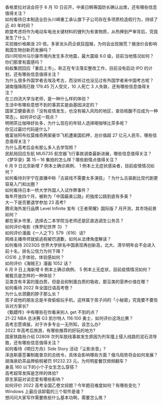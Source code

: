 香格里拉对话会将于 6 月 10 日召开，中美日韩等国防长确认出席，还有哪些信息值得关注？  
如何看待日本制造业巨头川崎重工承认旗下子公司存在多项质检造假行为，持续了近 40 年时间？  
欧盟考虑将作为电动车电池关键材料的锂列为有害物质，从热捧到严审背后，究竟发生了什么？  
实验猴价格飙涨 20 倍，多家龙头药企疯狂囤猴，为何会出现猴荒？猴涨价会影响我国生物创新药发展吗？  
四川阿坝州马尔康市境内发生多次地震，最大震级 6.0 级，目前当地情况如何？你们那里有震感吗？  
蚂蚁集团回应「重启上市」，称正在专注落实整改工作，目前没有启动 IPO 的计划，还有哪些信息值得关注？  
为什么很多外国学者去埃及考古，而没听过也没见过有外国学者来中国考古呢？  
湖南强降雨已致 179.45 万人受灾，10 人死亡 3 人失联，还有哪些信息值得关注？  
在三四流大学当老师，是一种什么样的体验？  
生活中有哪些意想不到的事其实是由基因决定的？  
国家卫健委表示「没有疫情发生，也没有输入风险的地区，查验核酸不应成为一种常态」，如何评价这一观点？  
明明茶比咖啡好处多，为什么现在的年轻人选择喝咖啡比茶多呢？  
你见过最烂代码是什么?  
俄富翁阿布拉莫维奇两架豪华飞机遭美国扣押，总价值超 27 亿元人民币，哪些信息值得关注？  
为什么高考后会有那么多人去学驾照？  
民航局回应东航 MU5735 航空器飞行事故调查最新进展，哪些信息值得关注？  
《梦华录》第 15－16 集拍的怎么样？哪些剧情点值得关注？  
6 月 9 日北京新增 7 例本土确诊病例、 1 例本土无症状感染者，目前疫情情况如何？  
如何看待刘宇宁在直播中称「古装戏不需要太多演技」？为什么古装剧比现代剧更容易入门和出圈？  
如何看待日本一桥大学外国人入试作弊事件？  
每年开放四个月，被称为「中国最美公路」的独库公路到底有多美？  
大一下是否要退学参加 23 高考?  
腾讯海外发行品牌 Level Infinite 宣布《王者荣耀》国际版 7 月开测，其市场前景如何？  
都在家乡市里，选择去二本学院当老师还是区直选调生公务员？  
如何评价电影《侏罗纪世界 3》？  
如何评价漫画《一人之下》579（616）话?  
网络主播帝师就偷逃税被罚道歉，如何从法律角度解读？  
如何看待 2023QS 世界大学排名中国表现再创新高，北大、清华明年会不会进入前十名，排名公信力为何下降？  
iOS16 上手体验，体验感如何？  
如何评价《海贼王》漫画 1052 话？  
6 月 9 日上海新增 6 例本土确诊病例、 5 例本土无症状，目前疫情情况如何？  
被裁员是怎样的一种体验？  
豆类含有丰富的蛋白质，但是会抑制蛋白质的吸收，那豆类的营养价值在哪？  
如何看待 2022 年全国日语高考卷？  
为什么长颈鹿的脖子那么长？  
孩子说他的朋友总是半夜偷偷玩手机，这样属于孩子间的「小秘密」究竟要不要告诉对方家长?  
《甄嬛传》中有哪些在你看来别人 get 不到的点？  
21-22 NBA 总决赛 G3 凯尔特人 116:100 勇士，如何评价这场比赛？  
高考志愿填报，对于许多专业一无所知，该怎么办?  
2022 年高考后旅游，有哪些推荐的好玩的地方?  
国家铁路局介绍 D2809 次列车脱线事故发生原因为列车撞上侵入线路的泥石流导致，还有哪些信息值得关注？  
如何看待《明日方舟》Side Story 活动「尘影余音」?  
泽连斯基签署制裁普京的总统令，具体会影响哪些方面？俄乌局势将会如何发展？  
胡海泉奶茶品牌偷税被罚 91232.23 元，为何明星餐饮频频翻车？  
身高 160 以下的小个子女生怎么穿搭？  
高考超常发挥是怎样的体验?  
原生家庭对谈恋爱有哪些影响？  
如何评价 2022 高考全国乙卷文综题？今年题目难度如何？有哪些变化？  
Windows 上最应该卸载的三个软件是谁？  
想问问大家写作需要练些什么基本功啊，需要怎么练？  
